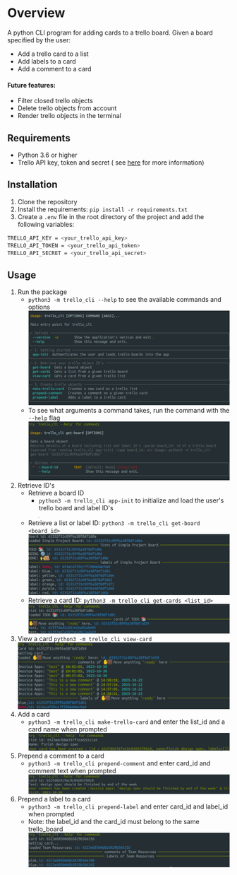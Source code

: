 # Overview

A python CLI program for adding cards to a trello board. Given a board specified by the user:

- Add a trello card to a list
- Add labels to a card
- Add a comment to a card

#### Future features:

- Filter closed trello objects
- Delete trello objects from account
- Render trello objects in the terminal

## Requirements

- Python 3.6 or higher
- Trello API key, token and secret (
  see [here](https://developer.atlassian.com/cloud/trello/guides/rest-api/api-introduction/) for more information)

## Installation

1. Clone the repository
2. Install the requirements: `pip install -r requirements.txt`
3. Create a `.env` file in the root directory of the project and add the following variables:

```bash
TRELLO_API_KEY = <your_trello_api_key>
TRELLO_API_TOKEN = <your_trello_api_token>
TRELLO_API_SECRET = <your_trello_api_secret>
```

## Usage

1. Run the package
    - `python3 -m trello_cli --help` to see the available commands and options
    ![command menu](repo_images/screenshot1.png)
    - To see what arguments a command takes, run the command with the `--help` flag
    ![command help option](repo_images/screenshot3.png)
2. Retrieve ID's 
    - Retrieve a board ID 
      - `python3 -m trello_cli app-init` to initialize and load the user's trello board and label ID's  
      ![loaded boards](repo_images/screenshot2.png)
    - Retrieve a list or label ID: `python3 -m trello_cli get-board <board_id>` 
      ![board details](repo_images/screenshot4.png)
    - Retrieve a card ID: `python3 -m trello_cli get-cards <list_id>`
      ![list details](repo_images/screenshot5.png)
3. View a card 
    `python3 -m trello_cli view-card`
    ![card details](repo_images/screenshot6.png)
2. Add a card 
    - `python3 -m trello_cli make-trello-card` and enter the list_id and a card name when prompted
    ![trello card creation](repo_images/screenshot7.png)
3. Prepend a comment to a card 
    - `python3 -m trello_cli prepend-comment` and enter card_id and comment text when prompted
    ![comment creation](repo_images/screenshot8.png)
4. Prepend a label to a card
    - `python3 -m trello_cli prepend-label` and enter card_id and label_id when prompted 
    - Note: the label_id and the card_id must belong to the same trello_board
    ![attached label](repo_images/screenshot9.png)


     





